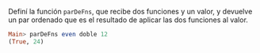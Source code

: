 Definí la función `parDeFns`, que recibe dos funciones y un valor, y devuelve un par 
ordenado que es el resultado de aplicar las dos funciones al valor.

```haskell
Main> parDeFns even doble 12
(True, 24)
```